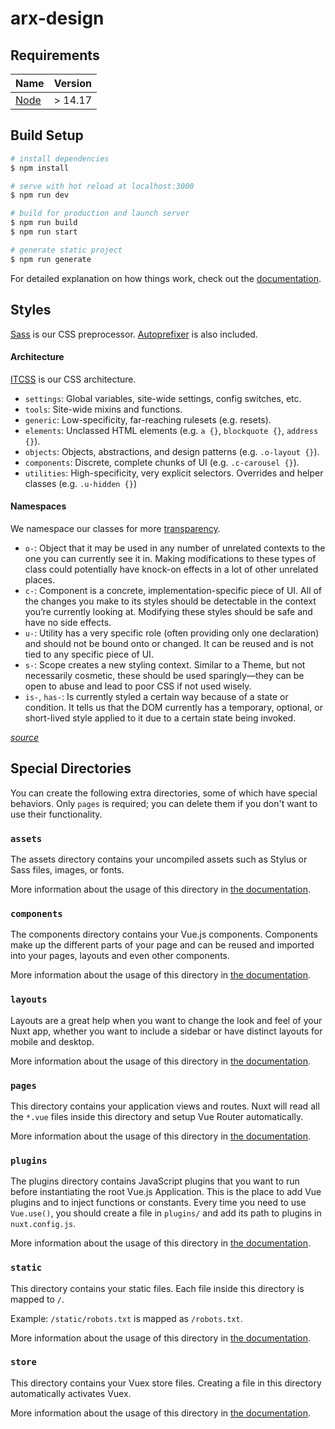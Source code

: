 # arx-design

## Requirements

| Name   | Version |
| ------ | ------- |
| [Node] | > 14.17 |

[node]: https://nodejs.org/en/

## Build Setup

```bash
# install dependencies
$ npm install

# serve with hot reload at localhost:3000
$ npm run dev

# build for production and launch server
$ npm run build
$ npm run start

# generate static project
$ npm run generate
```

For detailed explanation on how things work, check out the [documentation](https://nuxtjs.org).

## Styles

[Sass](https://github.com/sass/node-sass) is our CSS preprocessor. [Autoprefixer](https://github.com/postcss/autoprefixer) is also included.

#### Architecture

[ITCSS](https://github.com/itcss) is our CSS architecture.

- `settings`: Global variables, site-wide settings, config switches, etc.
- `tools`: Site-wide mixins and functions.
- `generic`: Low-specificity, far-reaching rulesets (e.g. resets).
- `elements`: Unclassed HTML elements (e.g. `a {}`, `blockquote {}`, `address {}`).
- `objects`: Objects, abstractions, and design patterns (e.g. `.o-layout {}`).
- `components`: Discrete, complete chunks of UI (e.g. `.c-carousel {}`).
- `utilities`: High-specificity, very explicit selectors. Overrides and helper
  classes (e.g. `.u-hidden {}`)

#### Namespaces

We namespace our classes for more [transparency](https://csswizardry.com/2015/03/more-transparent-ui-code-with-namespaces/).

- `o-`: Object that it may be used in any number of unrelated contexts to the one you can currently see it in. Making modifications to these types of class could potentially have knock-on effects in a lot of other unrelated places.
- `c-`: Component is a concrete, implementation-specific piece of UI. All of the changes you make to its styles should be detectable in the context you’re currently looking at. Modifying these styles should be safe and have no side effects.
- `u-`: Utility has a very specific role (often providing only one declaration) and should not be bound onto or changed. It can be reused and is not tied to any specific piece of UI.
- `s-`: Scope creates a new styling context. Similar to a Theme, but not necessarily cosmetic, these should be used sparingly—they can be open to abuse and lead to poor CSS if not used wisely.
- `is-`, `has-`: Is currently styled a certain way because of a state or condition. It tells us that the DOM currently has a temporary, optional, or short-lived style applied to it due to a certain state being invoked.

[_source_](https://csswizardry.com/2015/03/more-transparent-ui-code-with-namespaces/#the-namespaces)

## Special Directories

You can create the following extra directories, some of which have special behaviors. Only `pages` is required; you can delete them if you don't want to use their functionality.

### `assets`

The assets directory contains your uncompiled assets such as Stylus or Sass files, images, or fonts.

More information about the usage of this directory in [the documentation](https://nuxtjs.org/docs/2.x/directory-structure/assets).

### `components`

The components directory contains your Vue.js components. Components make up the different parts of your page and can be reused and imported into your pages, layouts and even other components.

More information about the usage of this directory in [the documentation](https://nuxtjs.org/docs/2.x/directory-structure/components).

### `layouts`

Layouts are a great help when you want to change the look and feel of your Nuxt app, whether you want to include a sidebar or have distinct layouts for mobile and desktop.

More information about the usage of this directory in [the documentation](https://nuxtjs.org/docs/2.x/directory-structure/layouts).

### `pages`

This directory contains your application views and routes. Nuxt will read all the `*.vue` files inside this directory and setup Vue Router automatically.

More information about the usage of this directory in [the documentation](https://nuxtjs.org/docs/2.x/get-started/routing).

### `plugins`

The plugins directory contains JavaScript plugins that you want to run before instantiating the root Vue.js Application. This is the place to add Vue plugins and to inject functions or constants. Every time you need to use `Vue.use()`, you should create a file in `plugins/` and add its path to plugins in `nuxt.config.js`.

More information about the usage of this directory in [the documentation](https://nuxtjs.org/docs/2.x/directory-structure/plugins).

### `static`

This directory contains your static files. Each file inside this directory is mapped to `/`.

Example: `/static/robots.txt` is mapped as `/robots.txt`.

More information about the usage of this directory in [the documentation](https://nuxtjs.org/docs/2.x/directory-structure/static).

### `store`

This directory contains your Vuex store files. Creating a file in this directory automatically activates Vuex.

More information about the usage of this directory in [the documentation](https://nuxtjs.org/docs/2.x/directory-structure/store).

